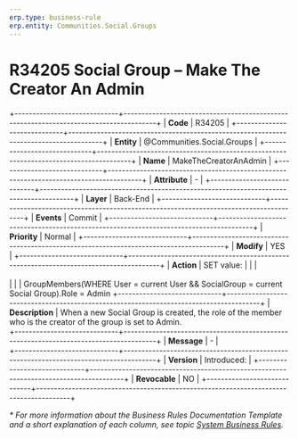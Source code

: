 ```yaml
---
erp.type: business-rule
erp.entity: Communities.Social.Groups
---
```


# R34205 Social Group – Make The Creator An Admin 
+-----------------------------+---------------------------------------------------------------------------------------+
| **Code**                    | R34205                                                                                |
+-----------------------------+---------------------------------------------------------------------------------------+
| **Entity**                  | @Communities.Social.Groups                                                            |
+-----------------------------+---------------------------------------------------------------------------------------+
| **Name**                    | MakeTheCreatorAnAdmin                                                                 |
+-----------------------------+---------------------------------------------------------------------------------------+
| **Attribute**               | \-                                                                                    |
+-----------------------------+---------------------------------------------------------------------------------------+
| **Layer**                   | Back-End                                                                              |
+-----------------------------+---------------------------------------------------------------------------------------+
| **Events**                  | Commit                                                                                |
+-----------------------------+---------------------------------------------------------------------------------------+
| **Priority**                | Normal                                                                                |
+-----------------------------+---------------------------------------------------------------------------------------+
| **Modify**                  | YES                                                                                   |
+-----------------------------+---------------------------------------------------------------------------------------+
| **Action**                  | SET value:                                                                            | 
|                             | <br><br>                                                                              | 
|                             | GroupMembers(WHERE User = current User && SocialGroup = current Social Group).Role = Admin
+-----------------------------+---------------------------------------------------------------------------------------+
| **Description**             | When a new Social Group is created, the role of the member who is the creator of the group is set to Admin.    
+-----------------------------+---------------------------------------------------------------------------------------+
| **Message**                 | \-                                                                                    |                         
+-----------------------------+---------------------------------------------------------------------------------------+
| **Version**                 | Introduced:                                                                           |
+-----------------------------+---------------------------------------------------------------------------------------+
| **Revocable**               | NO                                                                                    |
+-----------------------------+---------------------------------------------------------------------------------------+

*\* For more information about the Business Rules Documentation Template and a short explanation of each column, see
topic [System Business Rules](../templates/template-description-system-business-rules.md).*
